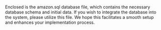 Enclosed is the amazon.sql database file, which contains the necessary database schema and initial data. If you wish to integrate the database into the system, please utilize this file. We hope this facilitates a smooth setup and enhances your implementation process.
